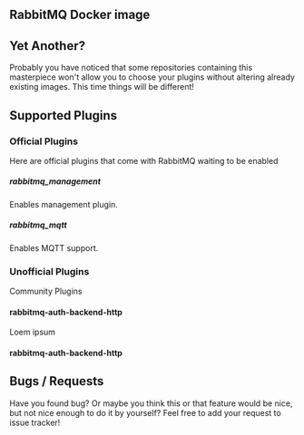 RabbitMQ Docker image
---------------------

## Yet Another?
Probably you have noticed that some repositories containing this masterpiece won't allow you to choose your plugins without altering already existing images. This time things will be different!

## Supported Plugins

### Official Plugins
Here are official plugins that come with RabbitMQ waiting to be enabled

##### rabbitmq_management
Enables management plugin. 

##### rabbitmq_mqtt
Enables MQTT support. 

### Unofficial Plugins
Community Plugins

#### rabbitmq-auth-backend-http
Loem ipsum

#### rabbitmq-auth-backend-http

## Bugs / Requests
Have you found bug? Or maybe you think this or that feature would be nice, but not nice enough to do it by yourself? Feel free to add your request to issue tracker!

